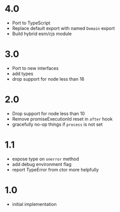 # 4.0

- Port to TypeScript
- Replace default export with named `Domain` export
- Build hybrid esm/cjs module

# 3.0

- Port to new interfaces
- add types
- drop support for node less than 16

# 2.0

- Drop support for node less than 10
- Remove promiseExecutionId reset in `after` hook
- gracefully no-op things if `process` is not set

# 1.1

- expose type on `onerror` method
- add debug environment flag
- report TypeError from ctor more helpfully

# 1.0

- initial implementation
